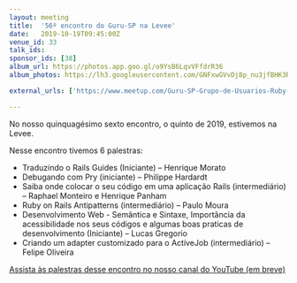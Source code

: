 ```yaml
---
layout: meeting
title:  '56º encontro do Guru-SP na Levee'
date:   2019-10-19T09:45:00Z
venue_id: 33
talk_ids:
sponsor_ids: [38]
album_url: https://photos.app.goo.gl/o9YsB6LqvVFfdrR36
album_photos: https://lh3.googleusercontent.com/GNFxwGVvDj8p_nu3jfBHK3RNzhOo4EDBoizORbRs8uOv0XPSS8GCeNPKrBmRxNo5mw0xe0UeaFfh_KuHV4TSnr4nIzlgVS9_fSGxpBlvH_4sHjwxKMaBaUrWmm-XzBvKkzPHpjggFyE5-ozjcrTeSgky9_7BhcJmdxzyB_SOrSi_5MmplyAt87p_Ystt5F4_-N_86yTE4AOVjkTEcx6kpJmJyTktnZB69yUC_RnVnIiSoh8gkX47EcZ3MlRQVMoHkBF2aoC1Dl9ennzC_AMT7AcHq4rE6DeXOvHlmK94LLpzuNJ2GtVip4sfha3Arz8MsWRb3I8zNsn5OJdIjvN6Cn7pQ-mn5SBMSPgNTfWnjvgD9dRpeohUpD9bXEjqftj3vkWEgXAzKy25xExrU1N_6fd3VAoO2GCVqjKvVzbz21r80lyuze5cfVdLm5bozxa12Ah0qn5jY6eTAtpGkmCkz8UTh1UTROaYLbFOoRylDHZSXunBEBnRwu1nFw6xdpLIsToMmkzKk_g8fSCHE4T2hn_1fjYumzBgTf5V_LQD2MveSfBNU8n7L-95uB-Ot6AFYP352bDpEwk93hYES9tNL9h1v0B__rWN2sKYq3JZG2GjsrXwpXPSUdVhMp591Wla0yvAy5TSss2pj59V2Q5wKXiyArcw8fngushYvu-HHJqIc6uGNFNJfkaHcLlL8dGdFejFYIi-qvhEliffvDhaUbEjOyf18Lkln2p6iZhjFC8tHow

external_urls: ['https://www.meetup.com/Guru-SP-Grupo-de-Usuarios-Ruby-de-Sao-Paulo/events/264583174/', 'https://speakerfight.com/events/56o-encontro-do-guru-sp-na-levee-19102019/']

---
```


No nosso quinquagésimo sexto encontro, o quinto de 2019, estivemos na Levee.

Nesse encontro tivemos 6 palestras:

* Traduzindo o Rails Guides (Iniciante) – Henrique Morato
* Debugando com Pry (iniciante) – Philippe Hardardt
* Saiba onde colocar o seu código em uma aplicação Rails (intermediário) – Raphael Monteiro e Henrique Panham
* Ruby on Rails Antipatterns (intermediário) – Paulo Moura
* Desenvolvimento Web - Semântica e Sintaxe, Importância da acessibilidade nos seus códigos e algumas boas praticas de desenvolvimento (Iniciante) – Lucas Gregorio
* Criando um adapter customizado para o ActiveJob (intermediário) – Felipe Oliveira

[Assista às palestras desse encontro no nosso canal do YouTube (em breve)](https://www.youtube.com/channel/UCrxf9jYw4gva_9jwb-77AqQ)
